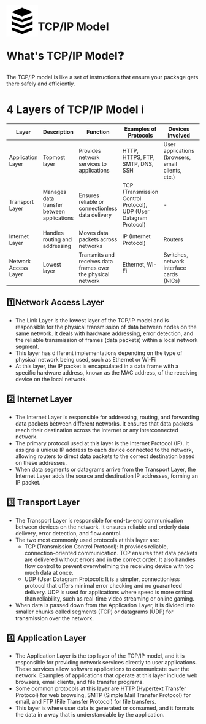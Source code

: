 <img src="../images/layer.svg" align="left" width="82" />

# TCP/IP Model

# What's TCP/IP Model❓
The TCP/IP model is like a set of instructions that ensure your package gets there safely and efficiently.

# 4 Layers of TCP/IP Model ℹ️

| Layer                 | Description                                | Function                                                     | Examples of Protocols                                             | Devices Involved                                  | Protocol Data Unit |
| --------------------- | ------------------------------------------ | ------------------------------------------------------------ | ----------------------------------------------------------------- | ------------------------------------------------- | ------------------ |
| Application Layer     | Topmost layer                              | Provides network services to applications                    | HTTP, HTTPS, FTP, SMTP, DNS, SSH                                  | User applications (browsers, email clients, etc.) | Data               |
| Transport Layer       | Manages data transfer between applications | Ensures reliable or connectionless data delivery             | TCP (Transmission Control Protocol), UDP (User Datagram Protocol) | -                                                 | Segments           |
| Internet Layer        | Handles routing and addressing             | Moves data packets across networks                           | IP (Internet Protocol)                                            | Routers                                           | Packets            |
| Network Access Layer  | Lowest layer                               | Transmits and receives data frames over the physical network | Ethernet, Wi-Fi                                                   | Switches, network interface cards (NICs)          | Frames             |
## 1️⃣Network Access Layer

- The Link Layer is the lowest layer of the TCP/IP model and is responsible for the physical transmission of data between nodes on the same network. It deals with hardware addressing, error detection, and the reliable transmission of frames (data packets) within a local network segment.
- This layer has different implementations depending on the type of physical network being used, such as Ethernet or Wi-Fi
- At this layer, the IP packet is encapsulated in a data frame with a specific hardware address, known as the MAC address, of the receiving device on the local network.
## 2️⃣ Internet Layer

- The Internet Layer is responsible for addressing, routing, and forwarding data packets between different networks. It ensures that data packets reach their destination across the internet or any interconnected network.
- The primary protocol used at this layer is the Internet Protocol (IP). It assigns a unique IP address to each device connected to the network, allowing routers to direct data packets to the correct destination based on these addresses.
- When data segments or datagrams arrive from the Transport Layer, the Internet Layer adds the source and destination IP addresses, forming an IP packet.
## 3️⃣ Transport Layer

- The Transport Layer is responsible for end-to-end communication between devices on the network. It ensures reliable and orderly data delivery, error detection, and flow control.
- The two most commonly used protocols at this layer are:
    - TCP (Transmission Control Protocol): It provides reliable, connection-oriented communication. TCP ensures that data packets are delivered without errors and in the correct order. It also handles flow control to prevent overwhelming the receiving device with too much data at once.
    - UDP (User Datagram Protocol): It is a simpler, connectionless protocol that offers minimal error checking and no guaranteed delivery. UDP is used for applications where speed is more critical than reliability, such as real-time video streaming or online gaming.
- When data is passed down from the Application Layer, it is divided into smaller chunks called segments (TCP) or datagrams (UDP) for transmission over the network.
## 4️⃣ Application Layer

- The Application Layer is the top layer of the TCP/IP model, and it is responsible for providing network services directly to user applications. These services allow software applications to communicate over the network. Examples of applications that operate at this layer include web browsers, email clients, and file transfer programs.
- Some common protocols at this layer are HTTP (Hypertext Transfer Protocol) for web browsing, SMTP (Simple Mail Transfer Protocol) for email, and FTP (File Transfer Protocol) for file transfers.
- This layer is where user data is generated or consumed, and it formats the data in a way that is understandable by the application.
